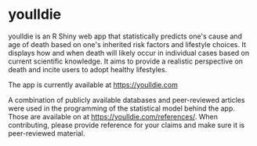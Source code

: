 # youlldie

youlldie is an R Shiny web app that statistically predicts one's cause and age of death based on one's inherited risk factors and lifestyle choices. It displays how and when death will likely occur in individual cases based on current scientific knowledge. It aims to provide a realistic perspective on death and incite users to adopt healthy lifestyles.

The app is currently available at https://youlldie.com

A combination of publicly available databases and peer-reviewed articles were used in the programming of the statistical model behind the app. Those are available on at https://youlldie.com/references/. When contributing, please provide reference for your claims and make sure it is peer-reviewed material.
